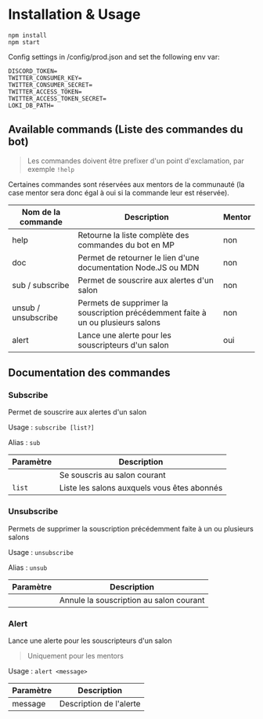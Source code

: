 # Installation & Usage

```
npm install
npm start
```

Config settings in /config/prod.json and set the following env var:
```
DISCORD_TOKEN=
TWITTER_CONSUMER_KEY=
TWITTER_CONSUMER_SECRET=
TWITTER_ACCESS_TOKEN=
TWITTER_ACCESS_TOKEN_SECRET=
LOKI_DB_PATH=
```

## Available commands (Liste des commandes du bot)

> Les commandes doivent être prefixer d'un point d'exclamation, par exemple `!help`

Certaines commandes sont réservées aux mentors de la communauté (la case mentor sera donc égal à oui si la commande leur est réservée).

| Nom de la commande | Description | Mentor |
| --- | --- | --- |
| help | Retourne la liste complète des commandes du bot en MP | non |
| doc | Permet de retourner le lien d'une documentation Node.JS ou MDN | non |
| sub / subscribe | Permet de souscrire aux alertes d'un salon | non |
| unsub / unsubscribe | Permets de supprimer la souscription précédemment faite à un ou plusieurs salons | non |
| alert | Lance une alerte pour les souscripteurs d'un salon | oui |

## Documentation des commandes

### Subscribe

Permet de souscrire aux alertes d'un salon

Usage : `subscribe [list?]`

Alias : `sub`

| Paramètre | Description |
| --- | --- |
|  | Se souscris au salon courant |
| `list` | Liste les salons auxquels vous êtes abonnés |

### Unsubscribe

Permets de supprimer la souscription précédemment faite à un ou plusieurs salons

Usage : `unsubscribe`

Alias : `unsub`

| Paramètre | Description |
| --- | --- |
|  | Annule la souscription au salon courant |

### Alert

Lance une alerte pour les souscripteurs d'un salon

> Uniquement pour les mentors

Usage : `alert <message>`

| Paramètre | Description |
| --- | --- |
| message | Description de l'alerte |